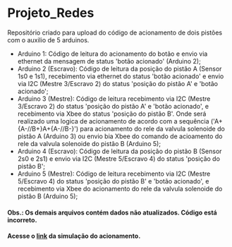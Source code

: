 # Projeto_Redes
Repositório criado para upload do código de acionamento de dois pistões com o auxilio de 5 arduinos.
- Arduino 1: Código de leitura do acionamento do botão e envio via ethernet da mensagem de status 'botão acionado' (Arduino 2);
- Arduino 2 (Escravo): Código de leitura da posição do pistão A (Sensor 1s0 e 1s1), recebimento via ethernet do status 'botão acionado' e envio via I2C (Mestre 3/Escravo 2) do status 'posição do pistão A' e 'botão acionado';
- Arduino 3 (Mestre): Código de leitura recebimento via I2C (Mestre 3/Escravo 2) do status 'posição do pistão A' e 'botão acionado', e recebimento via Xbee do status 'posição do pistão B'. Onde será realizado uma logica de acionamento de acordo com a sequência ('A+{A-//B+}A+{A-//B-}') para acionamento do rele da valvula solenoide do pistão A (Arduino 3) ou envio bia Xbee do comando de acioamento do rele da valvula solenoide do pistão B (Arduino 5);
- Arduino 4 (Escravo): Código de leitura da posição do pistão B (Sensor 2s0 e 2s1) e envio via I2C (Mestre 5/Escravo 4) do status 'posição do pistão B';
- Arduino 5 (Mestre): Código de leitura recebimento via I2C (Mestre 5/Escravo 4) do status 'posição do pistão B' e 'botão acionado', e recebimento via Xbee do acionamento do rele da valvula solenoide do pistão B (Arduino 5);

#### Obs.: Os demais arquivos contém dados não atualizados. Código está incorreto.
#### Acesse o [link](https://www.youtube.com/shorts/diiSFLgjuN4) da simulação do acionamento.